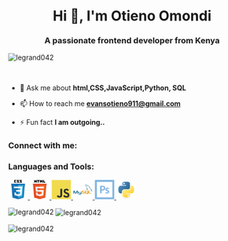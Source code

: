 <h1 align="center">Hi 👋, I'm Otieno Omondi</h1>
<h3 align="center">A passionate frontend developer from Kenya</h3>

<p align="left"> <img src="https://komarev.com/ghpvc/?username=legrand042&label=Profile%20views&color=0e75b6&style=flat" alt="legrand042" /> </p>

<p align="left"> <a href="https://twitter.com/" target="blank"><img src="https://img.shields.io/twitter/follow/?logo=twitter&style=for-the-badge" alt="" /></a> </p>

- 💬 Ask me about **html,CSS,JavaScript,Python, SQL**

- 📫 How to reach me **evansotieno911@gmail.com**

- ⚡ Fun fact **I am outgoing..**

<h3 align="left">Connect with me:</h3>
<p align="left">
</p>

<h3 align="left">Languages and Tools:</h3>
<p align="left"> <a href="https://www.w3schools.com/css/" target="_blank" rel="noreferrer"> <img src="https://raw.githubusercontent.com/devicons/devicon/master/icons/css3/css3-original-wordmark.svg" alt="css3" width="40" height="40"/> </a> <a href="https://www.w3.org/html/" target="_blank" rel="noreferrer"> <img src="https://raw.githubusercontent.com/devicons/devicon/master/icons/html5/html5-original-wordmark.svg" alt="html5" width="40" height="40"/> </a> <a href="https://developer.mozilla.org/en-US/docs/Web/JavaScript" target="_blank" rel="noreferrer"> <img src="https://raw.githubusercontent.com/devicons/devicon/master/icons/javascript/javascript-original.svg" alt="javascript" width="40" height="40"/> </a> <a href="https://www.mysql.com/" target="_blank" rel="noreferrer"> <img src="https://raw.githubusercontent.com/devicons/devicon/master/icons/mysql/mysql-original-wordmark.svg" alt="mysql" width="40" height="40"/> </a> <a href="https://www.photoshop.com/en" target="_blank" rel="noreferrer"> <img src="https://raw.githubusercontent.com/devicons/devicon/master/icons/photoshop/photoshop-line.svg" alt="photoshop" width="40" height="40"/> </a> <a href="https://www.python.org" target="_blank" rel="noreferrer"> <img src="https://raw.githubusercontent.com/devicons/devicon/master/icons/python/python-original.svg" alt="python" width="40" height="40"/> </a> </p>

<p><img align="left" src="https://github-readme-stats.vercel.app/api/top-langs?username=legrand042&show_icons=true&locale=en&layout=compact" alt="legrand042" /></p>

<p>&nbsp;<img align="center" src="https://github-readme-stats.vercel.app/api?username=legrand042&show_icons=true&locale=en" alt="legrand042" /></p>

<p><img align="center" src="https://github-readme-streak-stats.herokuapp.com/?user=legrand042&" alt="legrand042" /></p>
